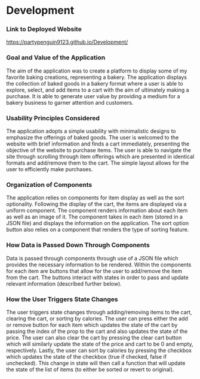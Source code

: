 # Development

### Link to Deployed Website
https://partypenguin9123.github.io/Development/

### Goal and Value of the Application
The aim of the application was to create a platform to display some of my favorite baking creations, representing a bakery. The application displays the collection of baked goods in a bakery format where a user is able to explore, select, and add items to a cart with the aim of ultimately making a purchase. It is able to generate user value by providing a medium for a bakery business to garner attention and customers.

### Usability Principles Considered
The application adopts a simple usability with minimalistic designs to emphasize the offerings of baked goods. The user is welcomed to the website with brief information and finds a cart immediately, presenting the objective of the website to purchase items. The user is able to navigate the site through scrolling through item offerings which are presented in identical formats and add/remove them to the cart. The simple layout allows for the user to efficiently make purchases.

### Organization of Components
The application relies on components for item display as well as the sort optionality. Following the display of the cart, the items are displayed via a uniform component. The component renders information about each item as well as an image of it. The component takes in each item (stored in a JSON file) and displays the information on the application. The sort option button also relies on a component that renders the type of sorting feature.

### How Data is Passed Down Through Components
Data is passed through components through use of a JSON file which provides the necessary information to be rendered. Within the components for each item are buttons that allow for the user to add/remove the item from the cart. The buttons interact with states in order to pass and update relevant information (described further below).

### How the User Triggers State Changes
The user triggers state changes through adding/removing items to the cart, clearing the cart, or sorting by calories. The user can press either the add or remove button for each item which updates the state of the cart by passing the index of the prop to the cart and also updates the state of the price. The user can also clear the cart by pressing the clear cart button which will similarly update the state of the price and cart to be 0 and empty, respectively. Lastly, the user can sort by calories by pressing the checkbox which updates the state of the checkbox (true if checked, false if unchecked). This change in state will then call a function that will update the state of the list of items (to either be sorted or revert to original).

